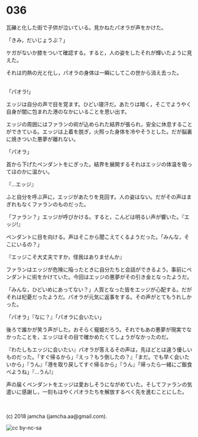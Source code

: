 

# 036

瓦礫と化した街で子供が泣いている。見かねたパオラが声をかけた。  

「きみ，だいじょうぶ？」  

ケガがないか膝をついて確認する。すると，人の姿をしたそれが輝いたように見えた。  

それは灼熱の光と化し，パオラの身体は一瞬にしてこの世から消え去った。  

<br>  
「パオラ!」  

エッジは自分の声で目を覚ます。ひどい寝汗だ。あたりは暗く，そこでようやく自身が闇に包まれた港のなかにいることを思い出す。  

エッジの周囲にはファランの術が込められた結界が張られ，安全に休息することができている。エッジは上着を脱ぎ，火照った身体を冷やそうとした。だが脳裏に焼きついた悪夢が離れない。  

「パオラ」  

首から下げたペンダントをにぎった。結界を展開するそれはエッジの体温を吸ってほのかに温かい。  

『…エッジ』  

ふと自分を呼ぶ声に，エッジがあたりを見回す。人の姿はない。だがその声はまぎれもなくファランのものだった。  

「ファラン？」エッジが呼びかける。すると，こんどは明るい声が響いた。『エッジ!』  

ペンダントに目を向ける。声はそこから聞こえてくるようだった。「みんな，そこにいるの？」  

『エッジこそ大丈夫ですか，怪我はありませんか』  

ファランはエッジが危険に陥ったときに自分たちと会話ができるよう，事前にペンダントに術をかけていた。今回はエッジの悪夢がその引き金となったようだ。  

「みんな，ひどいめにあってない？」人質となった皆をエッジが心配する。だがそれは杞憂だったようだ。パオラが元気に返事をする。その声がとてもうれしかった。  

「パオラ」『なに？』「パオラに会いたい」  

後ろで誰かが笑う声がした。おそらく寵姫だろう。それでもあの悪夢が現実でなかったことを，エッジはその目で確かめたくてしょうがなかったのだ。  

『わたしもエッジに会いたい』パオラが答えるその声は，先ほどとは違う優しいものだった。「すぐ帰るから」『えっ？もう倒したの？』「まだ。でも早く会いたいから」『うん』「港を取り戻してすぐ帰るから」『うん』「帰ったら一緒にご飯食べようね」『…うん!』  

声の届くペンダントをエッジは愛おしそうにながめていた。そしてファランの気遣いに感謝し，一刻もはやくパオラたちを解放するべく先を進むことにした。  

<br>  
<br>  
(c) 2018 jamcha (jamcha.aa@gmail.com).  

![cc by-nc-sa](http://i.creativecommons.org/l/by-nc-sa/4.0/88x31.png)  


